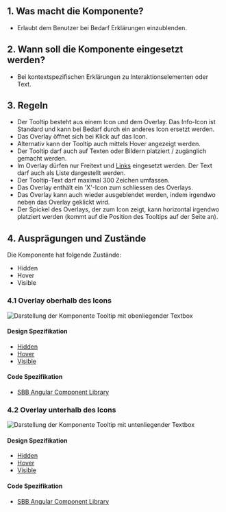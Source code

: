 ## 1. Was macht die Komponente?
* Erlaubt dem Benutzer bei Bedarf Erklärungen einzublenden.


## 2. Wann soll die Komponente eingesetzt werden?
* Bei kontextspezifischen Erklärungen zu Interaktionselementen oder Text.


## 3. Regeln
* Der Tooltip besteht aus einem Icon und dem Overlay. Das Info-Icon ist Standard und kann bei Bedarf durch ein anderes Icon ersetzt werden.
* Das Overlay öffnet sich bei Klick auf das Icon.
* Alternativ kann der Tooltip auch mittels Hover angezeigt werden.
* Der Tooltip darf auch auf Texten oder Bildern platziert / zugänglich gemacht werden.
* Im Overlay dürfen nur Freitext und [Links](https://digital.sbb.ch/de/webapps/components/link) eingesetzt werden. Der Text darf auch als Liste dargestellt werden.
* Der Tooltip-Text darf maximal 300 Zeichen umfassen.
* Das Overlay enthält ein 'X'-Icon zum schliessen des Overlays.
* Das Overlay kann auch wieder ausgeblendet werden, indem irgendwo neben das Overlay geklickt wird.
* Der Spickel des Overlays, der zum Icon zeigt, kann horizontal irgendwo platziert werden (kommt auf die Position des Tooltips auf der Seite an).


## 4. Ausprägungen und Zustände
Die Komponente hat folgende Zustände:
* Hidden
* Hover
* Visible

### 4.1 Overlay oberhalb des Icons
![Darstellung der Komponente Tooltip mit obenliegender Textbox](https://raw.githubusercontent.com/sbb-design-systems/sbb-design-system/master/webapp/components/tooltip/images/Tooltip_Above.png 'class: image')

#### Design Spezifikation
* [Hidden](https://sbb.invisionapp.com/d/main#/console/17140415/355318612/inspect)
* [Hover](https://sbb.invisionapp.com/d/main#/console/17140415/355318613/inspect)
* [Visible](https://sbb.invisionapp.com/d/main#/console/17140415/355318614/inspect)

#### Code Spezifikation
* [SBB Angular Component Library](https://sbb-angular.app.sbb.ch/latest/business/components/tooltip)

### 4.2 Overlay unterhalb des Icons
![Darstellung der Komponente Tooltip mit untenliegender Textbox](https://raw.githubusercontent.com/sbb-design-systems/sbb-design-system/master/webapp/components/tooltip/images/Tooltip_Underneath.png 'class: image')

#### Design Spezifikation
* [Hidden](https://sbb.invisionapp.com/d/main#/console/17140415/355318612/inspect)
* [Hover](https://sbb.invisionapp.com/d/main#/console/17140415/355318613/inspect)
* [Visible](https://sbb.invisionapp.com/d/main#/console/17140415/355318615/inspect)

#### Code Spezifikation
* [SBB Angular Component Library](https://sbb-angular.app.sbb.ch/latest/business/components/tooltip)
